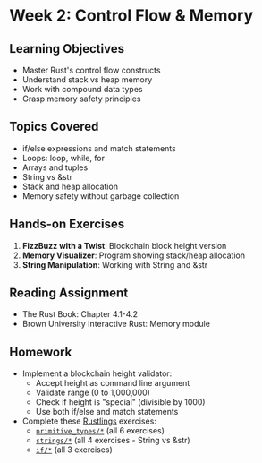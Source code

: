 # Week 2: Control Flow & Memory

## Learning Objectives

- Master Rust's control flow constructs
- Understand stack vs heap memory
- Work with compound data types
- Grasp memory safety principles

## Topics Covered

- if/else expressions and match statements
- Loops: loop, while, for
- Arrays and tuples
- String vs &str
- Stack and heap allocation
- Memory safety without garbage collection

## Hands-on Exercises

1. **FizzBuzz with a Twist**: Blockchain block height version
2. **Memory Visualizer**: Program showing stack/heap allocation
3. **String Manipulation**: Working with String and &str

## Reading Assignment

- The Rust Book: Chapter 4.1-4.2
- Brown University Interactive Rust: Memory module

## Homework

- Implement a blockchain height validator:
  - Accept height as command line argument
  - Validate range (0 to 1,000,000)
  - Check if height is "special" (divisible by 1000)
  - Use both if/else and match statements
- Complete these [Rustlings](https://github.com/rust-lang/rustlings) exercises:
  - [`primitive_types/*`](https://github.com/rust-lang/rustlings/tree/main/exercises/04_primitive_types) (all 6 exercises)
  - [`strings/*`](https://github.com/rust-lang/rustlings/tree/main/exercises/09_strings) (all 4 exercises - String vs &str)
  - [`if/*`](https://github.com/rust-lang/rustlings/tree/main/exercises/03_if) (all 3 exercises)
